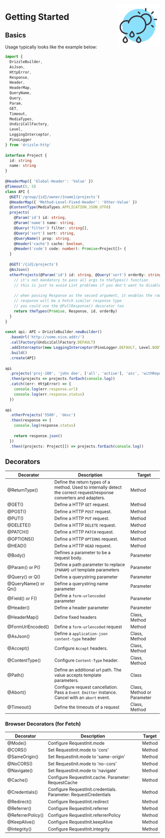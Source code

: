 <a href="https://github.com/vitorsalgado/drizzle-http" target="_blank"><img src="assets/drizzle.png" alt="Drizzle HTTP Logo"  width="140px" align="right" /></a>

# Getting Started

## Basics

Usage typically looks like the example below:

```typescript
import {
  DrizzleBuilder,
  AsJson,
  HttpError,
  Response,
  Header,
  HeaderMap,
  QueryName,
  Query,
  Param,
  GET,
  Timeout,
  MediaTypes,
  UndiciCallFactory,
  Level,
  LoggingInterceptor,
  PinoLogger
} from 'drizzle-http'

interface Project {
  id: string
  name: string
}

@HeaderMap({ 'Global-Header': 'Value' })
@Timeout(5, 5)
class API {
  @GET('/group/{id}/owner/{name}/projects')
  @HeaderMap({ 'Method-Level-Fixed-Header': 'Other-Value' })
  @ContentType(MediaTypes.APPLICATION_JSON_UTF8)
  projects(
    @Param('id') id: string,
    @Param('name') name: string,
    @Query('filter') filter: string[],
    @Query('sort') sort: string,
    @QueryName() prop: string,
    @Header('cache') cache: boolean,
    @Header('code') code: number): Promise<Project[]> {
  }

  @GET('/{id}/projects')
  @AsJson()
  otherProjects(@Param('id') id: string, @Query('sort') orderBy: string): Promise<Response> {
    // it's not mandatory to pass all args to theTypes() function
    // this is just to avoid Lint problems if you don't want to disable analyzes all the time.

    // when passing Response as the second argument, it enables the raw converter and the 
    // response will be a Fetch similar response type
    // you could use the @FullResponse() decorator too
    return theTypes(Promise, Response, id, orderBy)
  }
}

const api: API = DrizzleBuilder.newBuilder()
  .baseUrl('http://some.nice.addr/')
  .callFactory(UndiciCallFactory.DEFAULT)
  .addInterceptor(new LoggingInterceptor(PinoLogger.DEFAULT, Level.BODY))
  .build()
  .create(API)

api
  .projects('proj-100', 'john doe', ['all', 'active'], 'asc', 'withReports()', false, 100)
  .then(projects => projects.forEach(console.log))
  .catch((err: HttpError) => {
    console.log(err.response.url)
    console.log(err.response.status)
  })

api
  .otherProjects('5500', 'desc')
  .then(response => {
    console.log(response.status)

    return response.json()
  })
  .then((projects: Project[]) => projects.forEach(console.log))
```

## Decorators

| Decorator      | Description | Target |
| -------------- | ----------- | ------ |
| @ReturnType()        | Define the return types of a method. Used to internally detect the correct request/response converters and adapters. | Method |
| @GET()         | Define a HTTP `GET` request. | Method |
| @POST()         | Define a HTTP `POST` request. | Method |
| @PUT()         | Define a HTTP `PUT` request. | Method |
| @DELETE()         | Define a HTTP `DELETE` request. | Method | 
| @PATCH()         | Define a HTTP `PATCH` request. | Method |
| @OPTIONS()         | Define a HTTP `OPTIONS` request. | Method |
| @HEAD()         | Define a HTTP `HEAD` request. | Method |
| @Body()  | Defines a parameter to be a request body. | Parameter |
| @Param() or P() | Define a path parameter to replace `{PARAM}` url template parameters | Parameter |
| @Query() or Q() | Define a querystring parameter | Parameter |
| @QueryName() or Qn() | Define a querystring name parameter | Parameter |
| @Field() or F()        | Define a `form-urlencoded` parameter | Parameter |
| @Header()        | Define a header parameter | Parameter |
| @HeaderMap()        | Define fixed headers | Class, Method |
| @FormUrlEncoded()        | Define a `form-urlencoded` request | Method |
| @AsJson()        | Define a `application-json` `content-type` header | Class, Method |
| @Accept()         | Configure `Accept` headers.      | Class, Method |
| @ContentType()         | Configure `Content-Type` header. | Class, Method | 
| @Path()        | Define an additional url path. The value accepts template parameters. | Class |
| @Abort()         | Configure request cancellation. Pass a `Event Emitter` instance. Cancel with an `abort` event.      | Class, Method or Parameter |
| @Timeout()        | Define the timeouts of a request | Class, Method |

### Browser Decorators (for Fetch)

| Decorator      | Description | Target |
| -------------- | ----------- | ------ |
| @Mode()         | Configure RequestInit.mode       | Method | 
| @CORS()         | Set RequestInit.mode to 'cors'      | Method | 
| @SameOrigin()         | Set RequestInit.mode to 'same-origin'      | Method |
| @NoCORS()         | Set RequestInit.mode to 'no-cors'      | Method |
| @Navigate()         | Set RequestInit.mode to 'navigate'      | Method |
| @Cache()         | Configure RequestInit.cache. Parameter: RequestCache      | Method |
| @Credentials()         | Configure RequestInit.credentials. Parameter: RequestCredentials     | Method |
| @Redirect()         | Configure RequestInit.redirect      | Method |
| @Referrer()         | Configure RequestInit.referrer      | Method |
| @ReferrerPolicy()         | Configure RequestInit.referrerPolicy      | Method |
| @KeepAlive()         | Configure RequestInit.keepAlive      | Method |
| @Integrity()         | Configure RequestInit.integrity      | Method |
